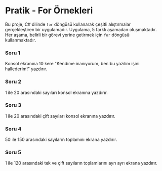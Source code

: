 # Pratik - For Örnekleri

Bu proje, C# dilinde `for` döngüsü kullanarak çeşitli alıştırmalar gerçekleştiren bir uygulamadır. Uygulama, 5 farklı aşamadan oluşmaktadır. Her aşama, belirli bir görevi yerine getirmek için `for` döngüsü kullanmaktadır.

### Soru 1
Konsol ekranına 10 kere "Kendime inanıyorum, ben bu yazılım işini hallederim!" yazdırır.

### Soru 2
1 ile 20 arasındaki sayıları konsol ekranına yazdırır.

### Soru 3
1 ile 20 arasındaki çift sayıları konsol ekranına yazdırır.

### Soru 4
50 ile 150 arasındaki sayıların toplamını ekrana yazdırır.

### Soru 5
1 ile 120 arasındaki tek ve çift sayıların toplamlarını ayrı ayrı ekrana yazdırır.

